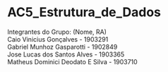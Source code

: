 # AC5_Estrutura_de_Dados
Integrantes do Grupo: (Nome, RA) </br>
Caio Vinicius Gonçalves - 1903291 </br>
Gabriel Munhoz Gasparotti - 1902849 </br>
Jose Lucas dos Santos Alves - 1903365 </br>
Matheus Dominici Deodato E Silva - 1903710 </br>
